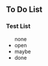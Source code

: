 <link rel="stylesheet" href="../style.css">
<script src="../script.js"></script>

## To Do List

<div class="masonry">
  <div class="masonry-item">
    <h3>Test List</h3>
    <ul>
      <span class="none">none</span>  
      <li onclick="ListOnClick(this)" class="open">open</li>  
      <li onclick="ListOnClick(this)" class="maybe">maybe</li>  
      <li onclick="ListOnClick(this)" class="open done">done</li>  
    </ul>
  </div>
</div>

